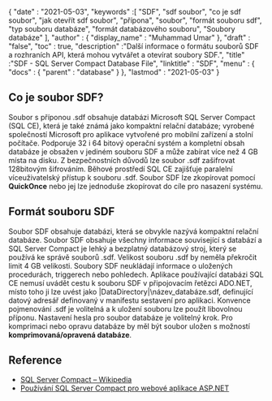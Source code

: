 {
  "date" : "2021-05-03",
  "keywords" :[ "SDF", "sdf soubor", "co je sdf soubor", "jak otevřít sdf soubor", "přípona", "soubor", "formát souboru sdf", "typ souboru databáze", "formát databázového souboru", "Soubory databáze" ],
  "author" : {
    "display_name" : "Muhammad Umar"
},
  "draft" : "false",
  "toc" : true,
  "description" :"Další informace o formátu souborů SDF a rozhraních API, která mohou vytvářet a otevírat soubory SDF.",
  "title" :"SDF - SQL Server Compact Database File",
  "linktitle" : "SDF",
  "menu" : {
    "docs" : {
      "parent" : "database"
}
},
  "lastmod" : "2021-05-03"
}

## Co je soubor SDF?
Soubor s příponou .sdf obsahuje databázi Microsoft SQL Server Compact (SQL CE), která je také známá jako kompaktní relační databáze; vyrobené společností Microsoft pro aplikace vytvořené pro mobilní zařízení a stolní počítače. Podporuje 32 i 64 bitový operační systém a kompletní obsah databáze je obsažen v jediném souboru SDF a může zabírat více než 4 GB místa na disku. Z bezpečnostních důvodů lze soubor .sdf zašifrovat 128bitovým šifrováním. Běhové prostředí SQL CE zajišťuje paralelní víceuživatelský přístup k souboru .sdf. Soubor SDF lze zkopírovat pomocí **QuickOnce** nebo jej lze jednoduše zkopírovat do cíle pro nasazení systému.

## Formát souboru SDF
Soubor SDF obsahuje databázi, která se obvykle nazývá kompaktní relační databáze. Soubor SDF obsahuje všechny informace související s databází a SQL Server Compact je lehký a bezplatný databázový stroj, který se používá ke správě souborů .sdf. Velikost souboru .sdf by neměla překročit limit 4 GB velikosti. Soubory SDF neukládají informace o uložených procedurách, triggerech nebo pohledech. Aplikace používající databázi SQL CE nemusí uvádět cestu k souboru SDF v připojovacím řetězci ADO.NET, místo toho ji lze uvést jako |DataDirectory|\název_databáze.sdf, definující datový adresář definovaný v manifestu sestavení pro aplikaci.
Konvence pojmenování .sdf je volitelná a k uložení souboru lze použít libovolnou příponu. Nastavení hesla pro soubor databáze je volitelný krok. Pro komprimaci nebo opravu databáze by měl být soubor uložen s možností **komprimovaná/opravená databáze**.

## Reference

* [SQL Server Compact – Wikipedia](https://en.wikipedia.org/wiki/SQL_Server_Compact)
* [Používání SQL Server Compact pro webové aplikace ASP.NET](https://learn.microsoft.com/en-us/previous-versions/aspnet/ms247257(v=vs.110))


